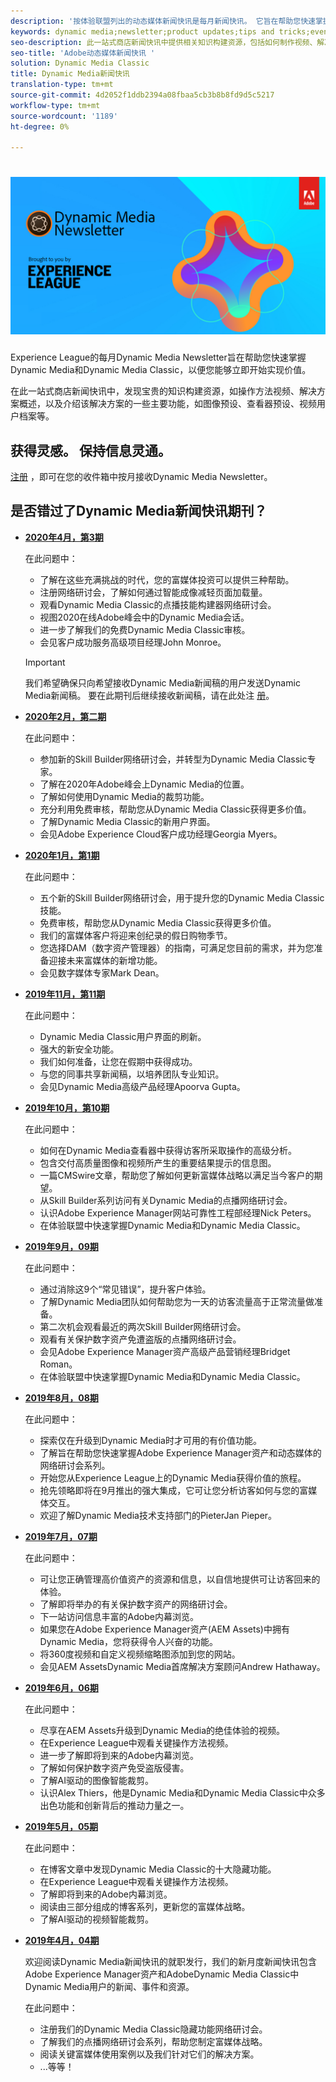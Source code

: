 ```yaml
---
description: '按体验联盟列出的动态媒体新闻快讯是每月新闻快讯。 它旨在帮助您快速掌握Dynamic Media和Dynamic Media Classic，以便您能够立即开始实现价值。 此一站式商店时事通讯中提供宝贵的知识构建资源，包括如何制作视频、解决方案概述，以及介绍一些主要功能，如图像预设、查看器预设、视频用户档案等。 '
keywords: dynamic media;newsletter;product updates;tips and tricks;events;customer success;blog;blogs;images;videos;features;capabilities
seo-description: 此一站式商店新闻快讯中提供相关知识构建资源，包括如何制作视频、解决方案概述，以及介绍一些主要功能，如图像预设、查看器预设、视频用户档案等。
seo-title: 'Adobe动态媒体新闻快讯 '
solution: Dynamic Media Classic
title: Dynamic Media新闻快讯
translation-type: tm+mt
source-git-commit: 4d2052f1ddb2394a08fbaa5cb3b8b8fd9d5c5217
workflow-type: tm+mt
source-wordcount: '1189'
ht-degree: 0%

---
```



# ![Dynamic Media新闻稿徽标](/help/assets/dynamic-media-newsletter-logo.png)

Experience League的每月Dynamic Media Newsletter旨在帮助您快速掌握Dynamic Media和Dynamic Media Classic，以便您能够立即开始实现价值。

在此一站式商店新闻快讯中，发现宝贵的知识构建资源，如操作方法视频、解决方案概述，以及介绍该解决方案的一些主要功能，如图像预设、查看器预设、视频用户档案等。

## 获得灵感。 保持信息灵通。

[注册](https://www.adobe.com/subscription/dynamic-media-newsletter.html) ，即可在您的收件箱中按月接收Dynamic Media Newsletter。

## 是否错过了Dynamic Media新闻快讯期刊？

<!-- * **[May 2020, Issue 4](https://expleague.azureedge.net/assets/aem/Experience-Insider-vol.31.html)**

    In this issue:

    * What business continuity means in uncertain times.
    * Key takeaways from the first all-digital Adobe Summit.
    * Must-watch Experience Manager breakout sessions.
    * Summit customer spotlight: Under Armour.
    * Never miss an Experience Insider webinar.
    * Public sector spotlight: The urgent need for digital enrollment.
    * Look what’s new in Experience Manager Innovation.
    * Build your Experience Manager skills *live* with the Adobe pros.
    * Connect with the Adobe Experience Manager Community.
    * Fast-track your Adobe expertise with Adobe Experience League. -->

* **[2020年4月，第3期](https://expleague.azureedge.net/assets/dynamic-media/Dynamic_Media_Newsletter_04_2020_April.html)**

   在此问题中：

   * 了解在这些充满挑战的时代，您的富媒体投资可以提供三种帮助。
   * 注册网络研讨会，了解如何通过智能成像减轻页面加载量。
   * 观看Dynamic Media Classic的点播技能构建器网络研讨会。
   * 视图2020在线Adobe峰会中的Dynamic Media会话。
   * 进一步了解我们的免费Dynamic Media Classic审核。
   * 会见客户成功服务高级项目经理John Monroe。

   >[!IMPORTANT]
   >
   >我们希望确保只向希望接收Dynamic Media新闻稿的用户发送Dynamic Media新闻稿。 要在此期刊后继续接收新闻稿，请在此处注 [册](https://nam04.safelinks.protection.outlook.com/?url=http%3A%2F%2Ft.messages.adobe.com%2Fr%2F%3Fid%3Dha6c66e%2C266d7ba%2C26edbee&amp;data=02%7C01%7Crbrough%40adobe.com%7Ce0ec0f8dde0f4eb03d9c08d7e2173fd3%7Cfa7b1b5a7b34438794aed2c178decee1%7C0%7C0%7C637226461801398160&amp;sdata=3c1oREsqy%2FeDPKC3dd4IO9dXomQ1XbokaBAYQl8obrk%3D&amp;reserved=0)。

* **[2020年2月，第二期](https://expleague.azureedge.net/assets/dynamic-media/Dynamic_Media_Newsletter_02_2020_Feb.html)**

   在此问题中：

   * 参加新的Skill Builder网络研讨会，并转型为Dynamic Media Classic专家。
   * 了解在2020年Adobe峰会上Dynamic Media的位置。
   * 了解如何使用Dynamic Media的裁剪功能。
   * 充分利用免费审核，帮助您从Dynamic Media Classic获得更多价值。
   * 了解Dynamic Media Classic的新用户界面。
   * 会见Adobe Experience Cloud客户成功经理Georgia Myers。

* **[2020年1月，第1期](https://expleague.azureedge.net/assets/dynamic-media/Dynamic_Media_Newsletter_01_2020_Jan.html)**

   在此问题中：

   * 五个新的Skill Builder网络研讨会，用于提升您的Dynamic Media Classic技能。
   * 免费审核，帮助您从Dynamic Media Classic获得更多价值。
   * 我们的富媒体客户将迎来创纪录的假日购物季节。
   * 您选择DAM（数字资产管理器）的指南，可满足您目前的需求，并为您准备迎接未来富媒体的新增功能。
   * 会见数字媒体专家Mark Dean。

* **[2019年11月，第11期](https://expleague.azureedge.net/assets/dynamic-media/Dynamic_Media_Newsletter_11_2019_Nov.html)**

   在此问题中：

   * Dynamic Media Classic用户界面的刷新。
   * 强大的新安全功能。
   * 我们如何准备，让您在假期中获得成功。
   * 与您的同事共享新闻稿，以培养团队专业知识。
   * 会见Dynamic Media高级产品经理Apoorva Gupta。

* **[2019年10月，第10期](https://expleague.azureedge.net/assets/dynamic-media/Dynamic_Media_Newsletter_10_2019_Oct.html)**

   在此问题中：

   * 如何在Dynamic Media查看器中获得访客所采取操作的高级分析。
   * 包含交付高质量图像和视频所产生的重要结果提示的信息图。
   * 一篇CMSwire文章，帮助您了解如何更新富媒体战略以满足当今客户的期望。
   * 从Skill Builder系列访问有关Dynamic Media的点播网络研讨会。
   * 认识Adobe Experience Manager网站可靠性工程部经理Nick Peters。
   * 在体验联盟中快速掌握Dynamic Media和Dynamic Media Classic。

* **[2019年9月，09期](https://expleague.azureedge.net/assets/dynamic-media/Dynamic_Media_Newsletter_09_2019_Sept.html)**

   在此问题中：

   * 通过消除这9个“常见错误”，提升客户体验。
   * 了解Dynamic Media团队如何帮助您为一天的访客流量高于正常流量做准备。
   * 第二次机会观看最近的两次Skill Builder网络研讨会。
   * 观看有关保护数字资产免遭盗版的点播网络研讨会。
   * 会见Adobe Experience Manager资产高级产品营销经理Bridget Roman。
   * 在体验联盟中快速掌握Dynamic Media和Dynamic Media Classic。


* **[2019年8月，08期](https://expleague.azureedge.net/assets/dynamic-media/Dynamic_Media_Newsletter_08_2019_Aug.html)**

   在此问题中：

   * 探索仅在升级到Dynamic Media时才可用的有价值功能。
   * 了解旨在帮助您快速掌握Adobe Experience Manager资产和动态媒体的网络研讨会系列。
   * 开始您从Experience League上的Dynamic Media获得价值的旅程。
   * 抢先领略即将在9月推出的强大集成，它可让您分析访客如何与您的富媒体交互。
   * 欢迎了解Dynamic Media技术支持部门的PieterJan Pieper。


* **[2019年7月，07期](https://expleague.azureedge.net/assets/dynamic-media/Dynamic_Media_Newsletter_07_2019_July.html)**

   在此问题中：

   * 可让您正确管理高价值资产的资源和信息，以自信地提供可让访客回来的体验。
   * 了解即将举办的有关保护数字资产的网络研讨会。
   * 下一站访问信息丰富的Adobe内幕浏览。
   * 如果您在Adobe Experience Manager资产(AEM Assets)中拥有Dynamic Media，您将获得令人兴奋的功能。
   * 将360度视频和自定义视频缩略图添加到您的网站。
   * 会见AEM AssetsDynamic Media首席解决方案顾问Andrew Hathaway。

* **[2019年6月，06期](https://expleague.azureedge.net/assets/dynamic-media/Dynamic_Media_Newsletter_06_2019_June.html)**

   在此问题中：

   * 尽享在AEM Assets升级到Dynamic Media的绝佳体验的视频。
   * 在Experience League中观看关键操作方法视频。
   * 进一步了解即将到来的Adobe内幕浏览。
   * 了解如何保护数字资产免受盗版侵害。
   * 了解AI驱动的图像智能裁剪。
   * 认识Alex Thiers，他是Dynamic Media和Dynamic Media Classic中众多出色功能和创新背后的推动力量之一。

* **[2019年5月，05期](https://expleague.azureedge.net/assets/dynamic-media/Dynamic_Media_Newsletter_05_2019_May.html)**

   在此问题中：

   * 在博客文章中发现Dynamic Media Classic的十大隐藏功能。
   * 在Experience League中观看关键操作方法视频。
   * 了解即将到来的Adobe内幕浏览。
   * 阅读由三部分组成的博客系列，更新您的富媒体战略。
   * 了解AI驱动的视频智能裁剪。

* **[2019年4月，04期](https://expleague.azureedge.net/assets/dynamic-media/Dynamic_Media_Newsletter_04_2019_April.html)**

   欢迎阅读Dynamic Media新闻快讯的就职发行，我们的新月度新闻快讯包含Adobe Experience Manager资产和AdobeDynamic Media Classic中Dynamic Media用户的新闻、事件和资源。

   在此问题中：
   * 注册我们的Dynamic Media Classic隐藏功能网络研讨会。
   * 了解我们的点播网络研讨会系列，帮助您制定富媒体战略。
   * 阅读关键富媒体使用案例以及我们针对它们的解决方案。
   * ...等等！